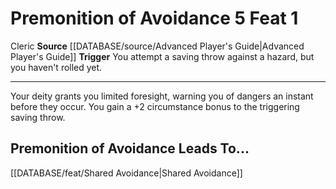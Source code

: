 ﻿---
actions: '[reaction]'
feat: Premonition of Avoidance
id: '1696'
leads_to: '[[DATABASE/feat/Shared Avoidance|Shared Avoidance]]'
level: '1'
name: Premonition of Avoidance
rarity: Common
source: '[[DATABASE/source/Advanced Player''s Guide|Advanced Player''s Guide]]'
trait:
- '[[DATABASE/trait/Cleric|Cleric]]'
trigger: You attempt a saving throw against a hazard, but you haven't rolled yet.
type: Feat

---
# Premonition of Avoidance <span class="action-icon">5</span> <span class="item-type">Feat 1</span>

<span class="item-trait">Cleric</span>
**Source** [[DATABASE/source/Advanced Player's Guide|Advanced Player's Guide]] 
**Trigger** You attempt a saving throw against a hazard, but you haven't rolled yet.

---
Your deity grants you limited foresight, warning you of dangers an instant before they occur. You gain a +2 circumstance bonus to the triggering saving throw.

## Premonition of Avoidance Leads To...

[[DATABASE/feat/Shared Avoidance|Shared Avoidance]]
